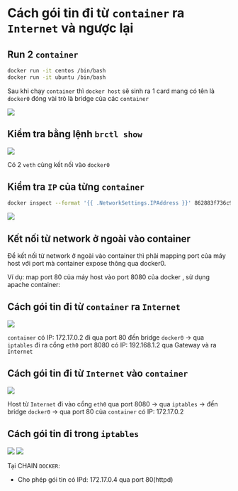 # Cách gói tin đi từ `container` ra `Internet` và ngược lại
## Run 2 `container`
```sh
docker run -it centos /bin/bash
docker run -it ubuntu /bin/bash
```
Sau khi chạy `container` thì `docker host` sẽ sinh ra 1 card mang có tên là `docker0` đóng vài trò là bridge của các `container`

<img src=https://i.imgur.com/tuS6Bc5.png>

## Kiểm tra bằng lệnh `brctl show`
<img src=https://i.imgur.com/xITlHyI.png>

Có 2 `veth` cùng kết nối vào `docker0`

## Kiểm tra `IP` của từng `container`
```sh
docker inspect --format '{{ .NetworkSettings.IPAddress }}' 862883f736c9
```
<img src=https://i.imgur.com/UdmUmCC.png>

## Kết nối từ network ở ngoài vào container
Để kết nối từ network ở ngoài vào container thì phải mapping port của máy host với port mà container expose thông qua docker0.

Ví dụ: map port 80 của máy host vào port 8080 của docker , sử dụng apache container:

## Cách gói tin đi từ `container` ra `Internet`
<img src=https://i.imgur.com/EUdWhF1.png>

`container` có IP: 172.17.0.2 đi qua port 80 đến bridge `docker0` -> qua `iptables` đi ra cổng `eth0` port 8080 có IP: 192.168.1.2 qua Gateway và ra `Internet`

## Cách gói tin đi từ `Internet` vào `container`
<img src=https://i.imgur.com/aeolbEb.png>

Host từ `Internet` đi vào cổng `eth0` qua port 8080 -> qua `iptables` -> đến bridge `docker0` -> qua port 80 của `container` có IP: 172.17.0.2

## Cách gói tin đi trong `iptables`
<img src=https://i.imgur.com/kN0VEAv.png>

<img src=https://i.imgur.com/fQKXfeA.png>

Tại CHAIN `DOCKER`:
- Cho phép gói tin có IPd: 172.17.0.4 qua port 80(httpd)
